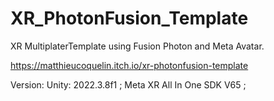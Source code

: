 # XR_PhotonFusion_Template

XR MultiplaterTemplate using Fusion Photon and Meta Avatar.

https://matthieucoquelin.itch.io/xr-photonfusion-template

Version: Unity: 2022.3.8f1 ; Meta XR All In One SDK V65 ;